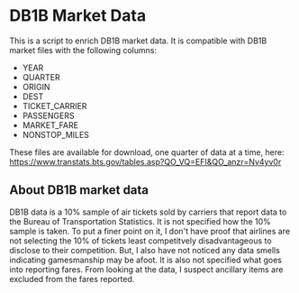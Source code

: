 # DB1B Market Data

This is a script to enrich DB1B market data.
It is compatible with DB1B market files with the following columns:
- YEAR
- QUARTER
- ORIGIN
- DEST
- TICKET_CARRIER
- PASSENGERS
- MARKET_FARE
- NONSTOP_MILES

These files are available for download, one quarter of data at a time, here: https://www.transtats.bts.gov/tables.asp?QO_VQ=EFI&QO_anzr=Nv4yv0r

## About DB1B market data

DB1B data is a 10% sample of air tickets sold by carriers that report data to the Bureau of Transportation Statistics.
It is not specified how the 10% sample is taken.  To put a finer point on it, I don't have proof that airlines are not selecting the 10% of tickets least competitvely disadvantageous to disclose to their competition.  But, I also have not noticed any data smells indicating gamesmanship may be afoot.
It is also not specified what goes into reporting fares.  From looking at the data, I suspect ancillary items are excluded from the fares reported.
